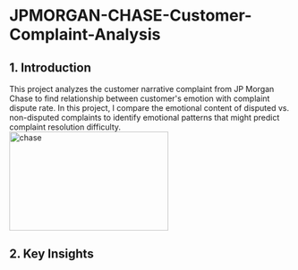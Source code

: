 # JPMORGAN-CHASE-Customer-Complaint-Analysis
## 1. Introduction
This project analyzes the customer narrative complaint from JP Morgan Chase to find relationship between customer's emotion with complaint dispute rate. In this project, I compare the emotional content of disputed vs. non-disputed complaints to identify emotional patterns that might predict complaint resolution difficulty.
<br/><img width="284" height="177" alt="chase" src="https://github.com/user-attachments/assets/47befb93-0ff8-4833-a5ff-965da21783e8" />

## 2. Key Insights


